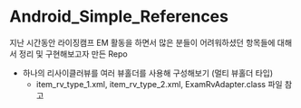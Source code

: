# Android_Simple_References
지난 시간동안 라이징캠프 EM 활동을 하면서 많은 분들이 어려워하셨던 항목들에 대해서 정리 및 구현해보고자 만든 Repo

- 하나의 리사이클러뷰를 여러 뷰홀더를 사용해 구성해보기 (멀티 뷰홀더 타입)
  - item_rv_type_1.xml, item_rv_type_2.xml, ExamRvAdapter.class 파일 참고